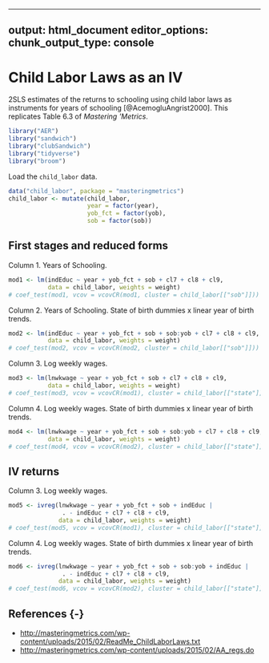 
---
output: html_document
editor_options:
  chunk_output_type: console
---
# Child Labor Laws as an IV

2SLS estimates of the returns to schooling using child labor laws as instruments for years of schooling [@AcemogluAngrist2000].
This replicates Table 6.3 of *Mastering 'Metrics*.


```r
library("AER")
library("sandwich")
library("clubSandwich")
library("tidyverse")
library("broom")
```

Load the `child_labor` data.

```r
data("child_labor", package = "masteringmetrics")
child_labor <- mutate(child_labor,
                      year = factor(year),
                      yob_fct = factor(yob),
                      sob = factor(sob))
```

## First stages and reduced forms

Column 1. Years of Schooling.

```r
mod1 <- lm(indEduc ~ year + yob_fct + sob + cl7 + cl8 + cl9,
           data = child_labor, weights = weight)
# coef_test(mod1, vcov = vcovCR(mod1, cluster = child_labor[["sob"]]))
```

Column 2. Years of Schooling. State of birth dummies x linear year of birth trends.

```r
mod2 <- lm(indEduc ~ year + yob_fct + sob + sob:yob + cl7 + cl8 + cl9,
           data = child_labor, weights = weight)
# coef_test(mod2, vcov = vcovCR(mod2, cluster = child_labor[["sob"]]))
```

Column 3. Log weekly wages.

```r
mod3 <- lm(lnwkwage ~ year + yob_fct + sob + cl7 + cl8 + cl9,
           data = child_labor, weights = weight)
# coef_test(mod3, vcov = vcovCR(mod1), cluster = child_labor[["state"]])
```

Column 4. Log weekly wages. State of birth dummies x linear year of birth trends.

```r
mod4 <- lm(lnwkwage ~ year + yob_fct + sob + sob:yob + cl7 + cl8 + cl9,
           data = child_labor, weights = weight)
# coef_test(mod4, vcov = vcovCR(mod2), cluster = child_labor[["state"]])
```

## IV returns

Column 3. Log weekly wages.

```r
mod5 <- ivreg(lnwkwage ~ year + yob_fct + sob + indEduc |
               . - indEduc + cl7 + cl8 + cl9,
              data = child_labor, weights = weight)
# coef_test(mod5, vcov = vcovCR(mod1), cluster = child_labor[["state"]])
```

Column 4. Log weekly wages. State of birth dummies x linear year of birth trends.

```r
mod6 <- ivreg(lnwkwage ~ year + yob_fct + sob + sob:yob + indEduc |
               . - indEduc + cl7 + cl8 + cl9,
              data = child_labor, weights = weight)
# coef_test(mod6, vcov = vcovCR(mod2), cluster = child_labor[["state"]])
```

## References {-}

-   <http://masteringmetrics.com/wp-content/uploads/2015/02/ReadMe_ChildLaborLaws.txt>
-   <http://masteringmetrics.com/wp-content/uploads/2015/02/AA_regs.do>

